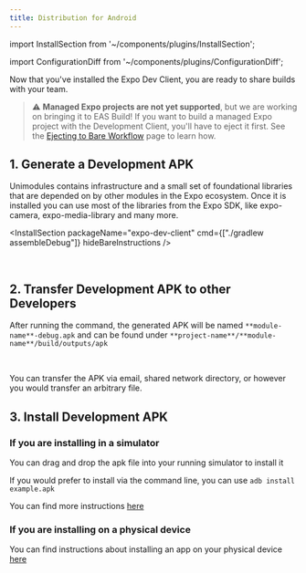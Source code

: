 ```yaml
---
title: Distribution for Android
---
```


import InstallSection from '~/components/plugins/InstallSection';

import ConfigurationDiff from '~/components/plugins/ConfigurationDiff';

Now that you've installed the Expo Dev Client, you are ready to share builds with your team.

> ⚠️ **Managed Expo projects are not yet supported**, but we are working on bringing it to EAS Build! If you want to build a managed Expo project with the Development Client, you'll have to eject it first. See the [Ejecting to Bare Workflow](../../workflow/customizing/) page to learn how.

## 1. Generate a Development APK

Unimodules contains infrastructure and a small set of foundational libraries that are depended on by other modules in the Expo ecosystem. Once it is installed you can use most of the libraries from the Expo SDK, like expo-camera, expo-media-library and many more.

<InstallSection packageName="expo-dev-client" cmd={["./gradlew assembleDebug"]} hideBareInstructions />

<br />

## 2. Transfer Development APK to other Developers

After running the command, the generated APK will be named `**module-name**-debug.apk` and can be found under `**project-name**/**module-name**/build/outputs/apk`

<br />

You can transfer the APK via email, shared network directory, or however you would transfer an arbitrary file.

## 3. Install Development APK

### If you are installing in a simulator

You can drag and drop the apk file into your running simulator to install it

If you would prefer to install via the command line, you can use `adb install example.apk`

You can find more instructions [here](https://developer.android.com/studio/run/emulator)

### If you are installing on a physical device

You can find instructions about installing an app on your physical device [here](https://developer.android.com/studio/run/device)
